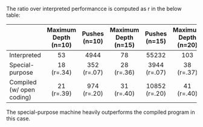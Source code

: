 The ratio over interpreted performancce is computed as r in the below table:

|                           | Maximum Depth  (n=10) | Pushes (n=10) | Maximum Depth (n=15) | Pushes (n=15) | Maximum Depth (n=20) |  Pushes (n=20) |
|---------------------------|:---------------------:|:-------------:|:--------------------:|:-------------:|:--------------------:|:--------------:|
| Interpreted               |           53          |      4944     |          78          |     55232     |          103         |     612936     |
| Special-purpose           |       18 (r=.34)      |  352 (r=.07)  |      28 (r=.36)      |  3944 (r=.07) |      38 (r=.37)      |  43780 (r=.07) |
| Compiled (w/ open coding) |       21 (r=.39)      |  974 (r=.20)  |      31 (r=.40)      | 10852 (r=.20) |      41 (r=.40)      | 120401 (r=.20) |

The special-purpose machine heavily outperforms the compiled program in this case.
